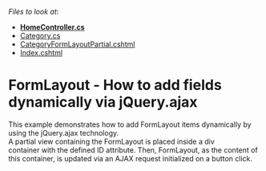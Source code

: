 <!-- default file list -->
*Files to look at*:

* **[HomeController.cs](./CS/Example_FormLayout/Controllers/HomeController.cs)**
* [Category.cs](./CS/Example_FormLayout/Models/Category.cs)
* [CategoryFormLayoutPartial.cshtml](./CS/Example_FormLayout/Views/Home/CategoryFormLayoutPartial.cshtml)
* [Index.cshtml](./CS/Example_FormLayout/Views/Home/Index.cshtml)
<!-- default file list end -->
# FormLayout - How to add fields dynamically via jQuery.ajax


<p>This example demonstrates how to add FormLayout items dynamically by using the jQuery.ajax technology.<br>A partial view containing the FormLayout is placed inside a div container with the defined ID attribute. Then, FormLayout, as the content of this container, is updated via an AJAX request initialized on a button click.</p>

<br/>


